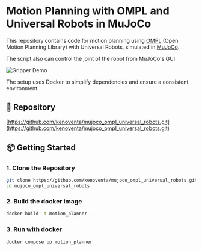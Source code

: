 # Motion Planning with OMPL and Universal Robots in MuJoCo

This repository contains code for motion planning using [OMPL](https://ompl.kavrakilab.org/) (Open Motion Planning Library) with Universal Robots, simulated in [MuJoCo](https://mujoco.org/).

The script also can control the joint of the robot from MuJoCo's GUI

![Gripper Demo](assets/robot.gif)

The setup uses Docker to simplify dependencies and ensure a consistent environment.

## 🔗 Repository

[https://github.com/kenoventa/mujoco_ompl_universal_robots.git](https://github.com/kenoventa/mujoco_ompl_universal_robots.git)

## 📦 Getting Started

### 1. Clone the Repository

```bash
git clone https://github.com/kenoventa/mujoco_ompl_universal_robots.git
cd mujoco_ompl_universal_robots
```

### 2. Build the docker image

```bash
docker build -t motion_planner .
```

### 3. Run with docker

```bash
docker compose up motion_planner 
```

